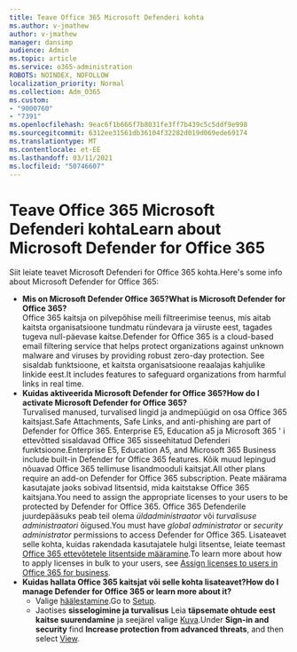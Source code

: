 ```yaml
---
title: Teave Office 365 Microsoft Defenderi kohta
ms.author: v-jmathew
author: v-jmathew
manager: dansimp
audience: Admin
ms.topic: article
ms.service: o365-administration
ROBOTS: NOINDEX, NOFOLLOW
localization_priority: Normal
ms.collection: Adm_O365
ms.custom:
- "9000760"
- "7391"
ms.openlocfilehash: 9eac6f1b666f7b8031fe3ff7b439c5c5ddf9e998
ms.sourcegitcommit: 6312ee31561db36104f32282d019d069ede69174
ms.translationtype: MT
ms.contentlocale: et-EE
ms.lasthandoff: 03/11/2021
ms.locfileid: "50746607"
---
```

# <a name="learn-about-microsoft-defender-for-office-365"></a><span data-ttu-id="eb39e-102">Teave Office 365 Microsoft Defenderi kohta</span><span class="sxs-lookup"><span data-stu-id="eb39e-102">Learn about Microsoft Defender for Office 365</span></span>

<span data-ttu-id="eb39e-103">Siit leiate teavet Microsoft Defenderi for Office 365 kohta.</span><span class="sxs-lookup"><span data-stu-id="eb39e-103">Here's some info about Microsoft Defender for Office 365:</span></span>

- <span data-ttu-id="eb39e-104">**Mis on Microsoft Defender Office 365?**</span><span class="sxs-lookup"><span data-stu-id="eb39e-104">**What is Microsoft Defender for Office 365?**</span></span>  
    <span data-ttu-id="eb39e-105">Office 365 kaitsja on pilvepõhise meili filtreerimise teenus, mis aitab kaitsta organisatsioone tundmatu ründevara ja viiruste eest, tagades tugeva null-päevase kaitse.</span><span class="sxs-lookup"><span data-stu-id="eb39e-105">Defender for Office 365 is a cloud-based email filtering service that helps protect organizations against unknown malware and viruses by providing robust zero-day protection.</span></span> <span data-ttu-id="eb39e-106">See sisaldab funktsioone, et kaitsta organisatsioone reaalajas kahjulike linkide eest.</span><span class="sxs-lookup"><span data-stu-id="eb39e-106">It includes features to safeguard organizations from harmful links in real time.</span></span>
- <span data-ttu-id="eb39e-107">**Kuidas aktiveerida Microsoft Defender for Office 365?**</span><span class="sxs-lookup"><span data-stu-id="eb39e-107">**How do I activate Microsoft Defender for Office 365?**</span></span>  
    <span data-ttu-id="eb39e-108">Turvalised manused, turvalised lingid ja andmepüügid on osa Office 365 kaitsjast.</span><span class="sxs-lookup"><span data-stu-id="eb39e-108">Safe Attachments, Safe Links, and anti-phishing are part of Defender for Office 365.</span></span> <span data-ttu-id="eb39e-109">Enterprise E5, Education a5 ja Microsoft 365 ' i ettevõtted sisaldavad Office 365 sisseehitatud Defenderi funktsioone.</span><span class="sxs-lookup"><span data-stu-id="eb39e-109">Enterprise E5, Education A5, and Microsoft 365 Business include built-in Defender for Office 365 features.</span></span> <span data-ttu-id="eb39e-110">Kõik muud lepingud nõuavad Office 365 tellimuse lisandmooduli kaitsjat.</span><span class="sxs-lookup"><span data-stu-id="eb39e-110">All other plans require an add-on Defender for Office 365 subscription.</span></span> <span data-ttu-id="eb39e-111">Peate määrama kasutajate jaoks sobivad litsentsid, mida kaitstakse Office 365 kaitsjana.</span><span class="sxs-lookup"><span data-stu-id="eb39e-111">You need to assign the appropriate licenses to your users to be protected by Defender for Office 365.</span></span> <span data-ttu-id="eb39e-112">Office 365 Defenderile juurdepääsuks peab teil olema *üldadministraator* või *turvalisuse administraatori* õigused.</span><span class="sxs-lookup"><span data-stu-id="eb39e-112">You must have *global administrator* or *security administrator* permissions to access Defender for Office 365.</span></span> <span data-ttu-id="eb39e-113">Lisateavet selle kohta, kuidas rakendada kasutajatele hulgi litsentse, leiate teemast [Office 365 ettevõtetele litsentside määramine](https://go.microsoft.com/fwlink/?linkid=2093435).</span><span class="sxs-lookup"><span data-stu-id="eb39e-113">To learn more about how to apply licenses in bulk to your users, see [Assign licenses to users in Office 365 for business](https://go.microsoft.com/fwlink/?linkid=2093435).</span></span>
- <span data-ttu-id="eb39e-114">**Kuidas hallata Office 365 kaitsjat või selle kohta lisateavet?**</span><span class="sxs-lookup"><span data-stu-id="eb39e-114">**How do I manage Defender for Office 365 or learn more about it?**</span></span>  
  - <span data-ttu-id="eb39e-115">Valige [häälestamine](https://go.microsoft.com/fwlink/p/?linkid=2075721).</span><span class="sxs-lookup"><span data-stu-id="eb39e-115">Go to [Setup](https://go.microsoft.com/fwlink/p/?linkid=2075721).</span></span>  
  - <span data-ttu-id="eb39e-116">Jaotises **sisselogimine ja turvalisus** Leia **täpsemate ohtude eest kaitse suurendamine** ja seejärel valige [Kuva](https://go.microsoft.com/fwlink/?linkid=2109302).</span><span class="sxs-lookup"><span data-stu-id="eb39e-116">Under **Sign-in and security** find **Increase protection from advanced threats**, and then select [View](https://go.microsoft.com/fwlink/?linkid=2109302).</span></span>
